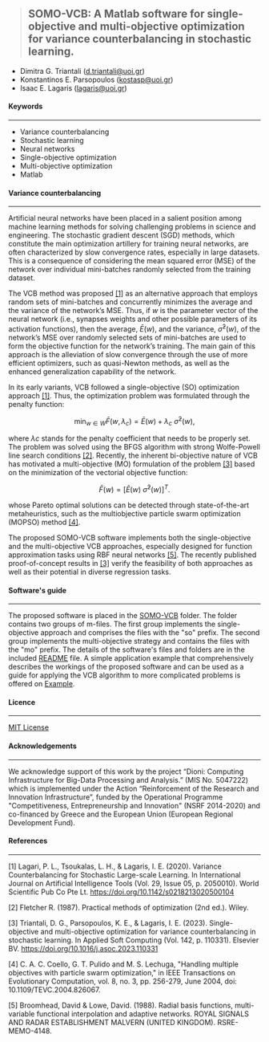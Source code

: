 > ## **SOMO-VCB: A Matlab software for single-objective and multi-objective optimization for variance counterbalancing in stochastic learning.**
- Dimitra G. Triantali (d.triantali@uoi.gr)
- Konstantinos E. Parsopoulos (kostasp@uoi.gr)
- Isaac E. Lagaris (lagaris@uoi.gr)

#### Keywords
---
- Variance counterbalancing
- Stochastic learning 
- Neural networks
- Single-objective optimization
- Multi-objective optimization
- Matlab

#### Variance counterbalancing
---
Artificial neural networks have been placed in a salient position among machine learning methods for solving challenging problems in science and engineering. The stochastic gradient descent (SGD) methods, which constitute the main optimization artillery for training neural networks, are often characterized by slow convergence rates, especially in large datasets. This is a consequence of considering the mean squared error (MSE) of the network over individual mini-batches randomly selected from the training dataset.

The VCB method was proposed [[1]](#1) as an alternative approach that employs random sets of mini-batches and concurrently minimizes the average and the variance of the network’s MSE. Thus, if $w$ is the parameter vector of the neural network (i.e., synapses weights and other possible parameters of its activation functions), then the average, $\bar{E}(w)$, and the variance, $\bar{\sigma}^2(w)$, of the network’s MSE over randomly selected sets of mini-batches are used to form the objective function for the network’s training. The main gain of this approach is the alleviation of slow convergence through the use of more efficient optimizers, such as quasi-Newton methods, as well as the enhanced generalization capability of the network.

In its early variants, VCB followed a single-objective (SO) optimization approach [[1]](#1). Thus, the optimization problem was formulated through the penalty function:

$$\min_{w \in W} \bar{F}(w,\lambda_{c}) = \bar{E}(w) + \lambda_{c}  \text{   } \bar{\sigma}^2(w),$$

where $λc$ stands for the penalty coefficient that needs to be properly set. The problem was solved using the BFGS algorithm with strong Wolfe-Powell line search conditions [[2]](#2). Recently, the inherent bi-objective nature of VCB has motivated a multi-objective (MO) formulation of the problem [[3]](#3) based on the minimization of the vectorial objective function:

$$\bar{F}(w) = \left[ \bar{E}(w) \text{            } \text{            } \bar{\sigma}^2(w) \right]^T.$$

whose Pareto optimal solutions can be detected through state-of-the-art metaheuristics, such as the multiobjective particle swarm optimization (MOPSO) method [[4]](#4).

The proposed SOMO-VCB software implements both the single-objective and the multi-objective VCB approaches, especially designed for function approximation tasks using RBF neural networks [[5]](#5). The recently published proof-of-concept results in [[3]](#3) verify the feasibility of both approaches as well as their potential in diverse regression tasks.

#### Software's guide
---

The proposed software is placed in the [SOMO-VCB](https://github.com/DimitraTriantali/SOMO-VCB/tree/main/SOMO-VCB) folder. The folder contains two groups of m-files. The first group implements the single-objective approach and comprises the files with the "so" prefix. The second group implements the multi-objective strategy and contains the files with the "mo" prefix. The details of the software's files and folders are in the included [README](https://github.com/DimitraTriantali/SOMO-VCB/blob/main/SOMO-VCB/README.pdf) file. A simple application example that comprehensively describes the workings of the proposed software and can be used as a guide for applying the VCB algorithm to more complicated problems is offered on [Example](https://github.com/DimitraTriantali/SOMO-VCB/blob/main/Example.pdf).

#### Licence
---

[MIT License](https://github.com/DimitraTriantali/SOMO-VCB/blob/main/MIT%20License.txt)

#### Acknowledgements
---

We acknowledge support of this work by the project “Dioni: Computing Infrastructure for Big-Data Processing and Analysis.” (MIS No. 5047222) which is implemented under the Action “Reinforcement of the Research and Innovation Infrastructure”, funded by the Operational Programme "Competitiveness, Entrepreneurship and Innovation" (NSRF 2014-2020) and co-financed by Greece and the European Union (European Regional Development Fund).

#### References
---
<a id="1">[1]</a> Lagari, P. L., Tsoukalas, L. H., & Lagaris, I. E. (2020). Variance Counterbalancing for Stochastic Large-scale Learning. In International Journal on Artificial Intelligence Tools (Vol. 29, Issue 05, p. 2050010). World Scientific Pub Co Pte Lt. https://doi.org/10.1142/s0218213020500104

<a id="2">[2]</a> Fletcher R. (1987). Practical methods of optimization (2nd ed.). Wiley.

<a id="3">[3]</a> Triantali, D. G., Parsopoulos, K. E., & Lagaris, I. E. (2023). Single-objective and multi-objective optimization for variance counterbalancing in stochastic learning. In Applied Soft Computing (Vol. 142, p. 110331). Elsevier BV. https://doi.org/10.1016/j.asoc.2023.110331

<a id="4">[4]</a> C. A. C. Coello, G. T. Pulido and M. S. Lechuga, "Handling multiple objectives with particle swarm optimization," in IEEE Transactions on Evolutionary Computation, vol. 8, no. 3, pp. 256-279, June 2004, doi: 10.1109/TEVC.2004.826067.

<a id="5">[5]</a> Broomhead, David & Lowe, David. (1988). Radial basis functions, multi-variable functional interpolation and adaptive networks. ROYAL SIGNALS AND RADAR ESTABLISHMENT MALVERN (UNITED KINGDOM). RSRE-MEMO-4148. 
